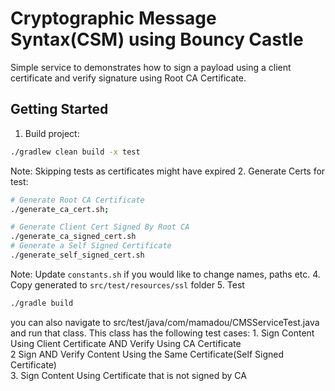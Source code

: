 # Cryptographic Message Syntax(CSM) using Bouncy Castle
Simple service to demonstrates how to sign a payload using a client certificate
and verify signature using Root CA Certificate.

## Getting Started
1. Build project:
  ```bash
  ./gradlew clean build -x test 
  ```
  Note: Skipping tests as certificates might have expired
2. Generate Certs for test: 
  ```bash
  # Generate Root CA Certificate
  ./generate_ca_cert.sh;
  
  # Generate Client Cert Signed By Root CA
  ./generate_ca_signed_cert.sh
  # Generate a Self Signed Certificate
  ./generate_self_signed_cert.sh
  ```
  Note: Update `constants.sh` if you would like to change names, paths etc.
4. Copy generated to `src/test/resources/ssl` folder
5. Test
  ```bash
  ./gradle build
  ```
  you can also navigate to src/test/java/com/mamadou/CMSServiceTest.java and run that class.
  This class has the following test cases:
    1. Sign Content Using Client Certificate AND Verify Using CA Certificate  
    2 Sign AND Verify Content Using the Same Certificate(Self Signed Certificate)  
    3. Sign Content Using Certificate that is not signed by CA  
